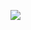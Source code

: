 
![](https://raw.githubusercontent.com/rdhakal098/github-stats/master/generated/overview.svg#gh-dark-mode-only)
